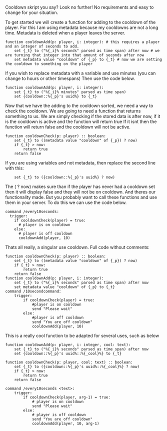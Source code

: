 Cooldown skript you say? Look no further!
No requirements and easy to change for your situation.

To get started we will create a function for adding to the cooldown of the player.
For this I am using metadata because my cooldowns are not a long time.
Metadata is deleted when a player leaves the server.
```
function cooldownAdd(p: player, i: integer): # this requires a player and an integer of seconds to add.
    set {_t} to ("%{_i}% seconds" parsed as time span) after now # we are turning that integer into that amount of seconds after now
    set metadata value "cooldown" of {_p} to {_t} # now we are setting the cooldown to something on the player
```
If you wish to replace metadata with a variable and use minutes (you can change to hours or other timespans)
Then use the code below.
```
function cooldownAdd(p: player, i: integer):
    set {_t} to ("%{_i}% minutes" parsed as time span)
    set {cooldown::%{_p}'s uuid%} to {_t}
```

Now that we have the adding to the cooldown sorted, we need a way to check the cooldown.
We are going to need a function that returns something to us.
We are simply checking if the stored data is after now, if it is the cooldown is active and the function will return true
If it isnt then the function will return false and the cooldown will not be active.
```
function cooldownCheck(p: player) :: boolean:
    set {_t} to ((metadata value "cooldown" of {_p}) ? now)
    if {_t} > now:
        return true
    return false
```

If you are using variables and not metadata, then replace the second line with this:
```
    set {_t} to ({cooldown::%{_p}'s uuid%} ? now) 
```
The ( ? now) makes sure than if the player has never had a cooldown set then it will display false and they will not be on cooldown.
And theres our functionality made.
But you probably want to call these functions and use them in your server.
To do this we can use the code below.
```
command /every10seconds:
  trigger:
    if cooldownCheck(player) = true:
      # player is on cooldown
    else:
      # player is off cooldown
      cooldownAdd(player, 10)
```

Thats all really, a singular use cooldown.
Full code without comments:
```
function cooldownCheck(p: player) :: boolean:
    set {_t} to ((metadata value "cooldown" of {_p}) ? now)
    if {_t} > now:
        return true
    return false
function cooldownAdd(p: player, i: integer):
    set {_t} to ("%{_i}% seconds" parsed as time span) after now
    set metadata value "cooldown" of {_p} to {_t}
command /10secondcommand:
    trigger:
        if cooldownCheck(player) = true:
            #player is on cooldown
            send "Please wait"
        else:
            #player is off cooldown
            send "You are off cooldown"
            cooldownAdd(player, 10)
```

This is a really cool function to be adapted for several uses, such as below

```
function cooldownAdd(p: player, i: integer, cool: text):
    set {_t} to ("%{_i}% seconds" parsed as time span) after now
    set {cooldown::%{_p}'s uuid%::%{_cool}%} to {_t}

function cooldownCheck(p: player, cool: text) :: boolean:
    set {_t} to ({cooldown::%{_p}'s uuid%::%{_cool}%} ? now)
    if {_t} > now:
        return true
    return false
	
command /every10seconds <text>:
	trigger:
		if cooldownCheck(player, arg-1) = true:
			# player is on cooldown
			send "Please wait"
		else:
			# player is off cooldown
			send "You are off cooldown"
			cooldownAdd(player, 10, arg-1)
```
